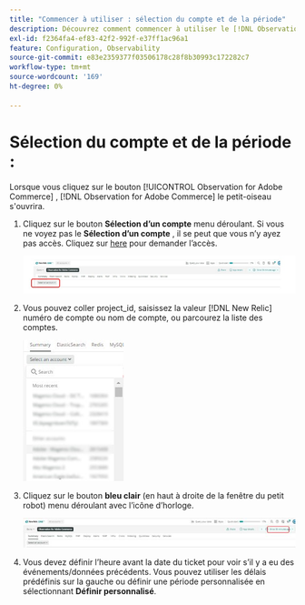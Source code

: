 ```yaml
---
title: "Commencer à utiliser : sélection du compte et de la période"
description: Découvrez comment commencer à utiliser le [!DNL Observation for Adobe Commerce] en sélectionnant le compte et la période.
exl-id: f2364fa4-ef83-42f2-992f-e37ff1ac96a1
feature: Configuration, Observability
source-git-commit: e83e2359377f03506178c28f8b30993c172282c7
workflow-type: tm+mt
source-wordcount: '169'
ht-degree: 0%

---
```


# Sélection du compte et de la période :

Lorsque vous cliquez sur le bouton [!UICONTROL Observation for Adobe Commerce] , [!DNL Observation for Adobe Commerce] le petit-oiseau s&#39;ouvrira.

1. Cliquez sur le bouton **Sélection d’un compte** menu déroulant. Si vous ne voyez pas le **Sélection d’un compte** , il se peut que vous n’y ayez pas accès. Cliquez sur [here](https://adobe.sharepoint.com/sites/MG/it/IT%20Services%20Wiki/Requesting%20access%20to%20Magento%20Commerce%20New%20Relic.aspx) pour demander l’accès.

   ![Sélection d’un compte](../../assets/tools/observation-for-adobe-commerce/start-using-1.jpeg)

1. Vous pouvez coller project_id, saisissez la valeur [!DNL New Relic] numéro de compte ou nom de compte, ou parcourez la liste des comptes.

   ![Parcourir la liste des comptes](../../assets/tools/observation-for-adobe-commerce/start-using-2.jpg)

1. Cliquez sur le bouton **bleu clair** (en haut à droite de la fenêtre du petit robot) menu déroulant avec l’icône d’horloge.

   ![Cliquez sur le menu déroulant](../../assets/tools/observation-for-adobe-commerce/start-using-3.jpg)

1. Vous devez définir l’heure avant la date du ticket pour voir s’il y a eu des événements/données précédents. Vous pouvez utiliser les délais prédéfinis sur la gauche ou définir une période personnalisée en sélectionnant **Définir personnalisé**.
